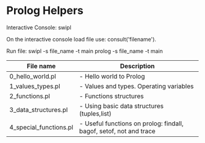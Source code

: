 # Prolog Helpers

Interactive Console:
swipl

On the interactive console load file use:
consult('filename').

Run file:
swipl  -s file_name -t main
prolog -s file_name -t main

| File name        		| Description 												   |
| --------------------- |------------------------------------------------------------- |
| 0_hello_world.pl 			| - Hello world to Prolog |
| 1_values_types.pl 		| - Values and types. Operating variables |
| 2_functions.pl 			| - Functions structures |
| 3_data_structures.pl		| - Using basic data structures (tuples,list) |
| 4_special_functions.pl 	| - Useful functions on prolog: findall, bagof, setof, not and trace |